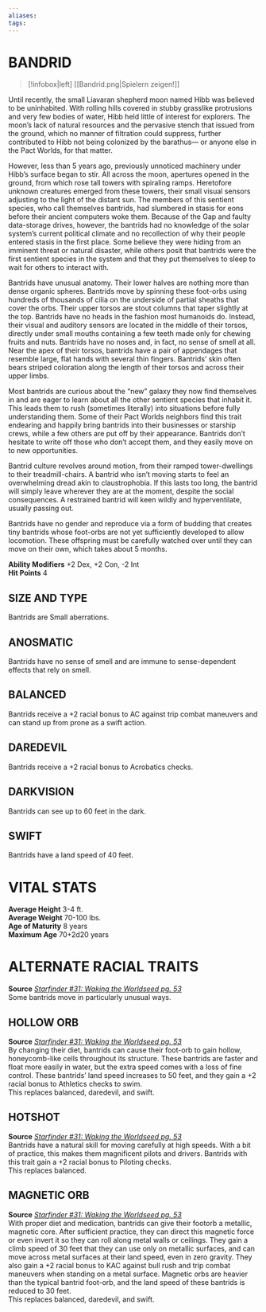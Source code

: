 ```yaml
---
aliases: 
tags: 
---
```

# BANDRID

> [!infobox|left]
>  [[Bandrid.png|Spielern zeigen!]]
> 
Until recently, the small Liavaran shepherd moon named Hibb was believed to be uninhabited. With rolling hills covered in stubby grasslike protrusions and very few bodies of water, Hibb held little of interest for explorers. The moon’s lack of natural resources and the pervasive stench that issued from the ground, which no manner of filtration could suppress, further contributed to Hibb not being colonized by the barathus— or anyone else in the Pact Worlds, for that matter.  
  
However, less than 5 years ago, previously unnoticed machinery under Hibb’s surface began to stir. All across the moon, apertures opened in the ground, from which rose tall towers with spiraling ramps. Heretofore unknown creatures emerged from these towers, their small visual sensors adjusting to the light of the distant sun. The members of this sentient species, who call themselves bantrids, had slumbered in stasis for eons before their ancient computers woke them. Because of the Gap and faulty data-storage drives, however, the bantrids had no knowledge of the solar system’s current political climate and no recollection of why their people entered stasis in the first place. Some believe they were hiding from an imminent threat or natural disaster, while others posit that bantrids were the first sentient species in the system and that they put themselves to sleep to wait for others to interact with.  
  
Bantrids have unusual anatomy. Their lower halves are nothing more than dense organic spheres. Bantrids move by spinning these foot-orbs using hundreds of thousands of cilia on the underside of partial sheaths that cover the orbs. Their upper torsos are stout columns that taper slightly at the top. Bantrids have no heads in the fashion most humanoids do. Instead, their visual and auditory sensors are located in the middle of their torsos, directly under small mouths containing a few teeth made only for chewing fruits and nuts. Bantrids have no noses and, in fact, no sense of smell at all. Near the apex of their torsos, bantrids have a pair of appendages that resemble large, flat hands with several thin fingers. Bantrids’ skin often bears striped coloration along the length of their torsos and across their upper limbs.  
  
Most bantrids are curious about the “new” galaxy they now find themselves in and are eager to learn about all the other sentient species that inhabit it. This leads them to rush (sometimes literally) into situations before fully understanding them. Some of their Pact Worlds neighbors find this trait endearing and happily bring bantrids into their businesses or starship crews, while a few others are put off by their appearance. Bantrids don’t hesitate to write off those who don’t accept them, and they easily move on to new opportunities.  
  
Bantrid culture revolves around motion, from their ramped tower-dwellings to their treadmill-chairs. A bantrid who isn’t moving starts to feel an overwhelming dread akin to claustrophobia. If this lasts too long, the bantrid will simply leave wherever they are at the moment, despite the social consequences. A restrained bantrid will keen wildly and hyperventilate, usually passing out.  
  
Bantrids have no gender and reproduce via a form of budding that creates tiny bantrids whose foot-orbs are not yet sufficiently developed to allow locomotion. These offspring must be carefully watched over until they can move on their own, which takes about 5 months.  
  
**Ability Modifiers** +2 Dex, +2 Con, -2 Int  
**Hit Points** 4

## SIZE AND TYPE

Bantrids are Small aberrations.  

## ANOSMATIC

Bantrids have no sense of smell and are immune to sense-dependent effects that rely on smell.  

## BALANCED

Bantrids receive a +2 racial bonus to AC against trip combat maneuvers and can stand up from prone as a swift action.  

## DAREDEVIL

Bantrids receive a +2 racial bonus to Acrobatics checks.  

## DARKVISION

Bantrids can see up to 60 feet in the dark.  

## SWIFT

Bantrids have a land speed of 40 feet.

# VITAL STATS

**Average Height** 3-4 ft.  
**Average Weight** 70-100 lbs.  
**Age of Maturity** 8 years  
**Maximum Age** 70+2d20 years

# ALTERNATE RACIAL TRAITS

**Source** [_Starfinder #31: Waking the Worldseed pg. 53_](https://paizo.com/products/btq022cf?Starfinder-Adventure-Path-31-Waking-the-Worldseed)  
Some bantrids move in particularly unusual ways.

## HOLLOW ORB

**Source** [_Starfinder #31: Waking the Worldseed pg. 53_](https://paizo.com/products/btq022cf?Starfinder-Adventure-Path-31-Waking-the-Worldseed)  
By changing their diet, bantrids can cause their foot-orb to gain hollow, honeycomb-like cells throughout its structure. These bantrids are faster and float more easily in water, but the extra speed comes with a loss of fine control. These bantrids’ land speed increases to 50 feet, and they gain a +2 racial bonus to Athletics checks to swim.  
This replaces balanced, daredevil, and swift.

## HOTSHOT

**Source** [_Starfinder #31: Waking the Worldseed pg. 53_](https://paizo.com/products/btq022cf?Starfinder-Adventure-Path-31-Waking-the-Worldseed)  
Bantrids have a natural skill for moving carefully at high speeds. With a bit of practice, this makes them magnificent pilots and drivers. Bantrids with this trait gain a +2 racial bonus to Piloting checks.  
This replaces balanced.

## MAGNETIC ORB

**Source** [_Starfinder #31: Waking the Worldseed pg. 53_](https://paizo.com/products/btq022cf?Starfinder-Adventure-Path-31-Waking-the-Worldseed)  
With proper diet and medication, bantrids can give their footorb a metallic, magnetic core. After sufficient practice, they can direct this magnetic force or even invert it so they can roll along metal walls or ceilings. They gain a climb speed of 30 feet that they can use only on metallic surfaces, and can move across metal surfaces at their land speed, even in zero gravity. They also gain a +2 racial bonus to KAC against bull rush and trip combat maneuvers when standing on a metal surface. Magnetic orbs are heavier than the typical bantrid foot-orb, and the land speed of these bantrids is reduced to 30 feet.  
This replaces balanced, daredevil, and swift.
